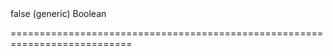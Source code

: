 <!--merge--><!--/merge-->
<!--default-->false (generic)<!--/default-->
<!--type-->Boolean<!--/type-->
===========================================================================
